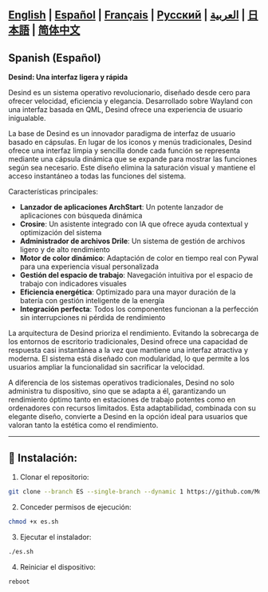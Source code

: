 [English](https://github.com/MdX07r/Desind) | [Español](https://github.com/MdX07r/Desind/tree/ES) | [Français](https://github.com/MdX07r/Desind/tree/FR) | [Pусский](https://github.com/MdX07r/Desind/tree/RU) | [العربية](https://github.com/MdX07r/Desind/tree/AR) | [日本語](https://github.com/MdX07r/Desind/tree/JP) | [简体中文](https://github.com/MdX07r/Desind/tree/CN)
---

## Spanish (Español)

**Desind: Una interfaz ligera y rápida**

Desind es un sistema operativo revolucionario, diseñado desde cero para ofrecer velocidad, eficiencia y elegancia. Desarrollado sobre Wayland con una interfaz basada en QML, Desind ofrece una experiencia de usuario inigualable.

La base de Desind es un innovador paradigma de interfaz de usuario basado en cápsulas. En lugar de los iconos y menús tradicionales, Desind ofrece una interfaz limpia y sencilla donde cada función se representa mediante una cápsula dinámica que se expande para mostrar las funciones según sea necesario. Este diseño elimina la saturación visual y mantiene el acceso instantáneo a todas las funciones del sistema.

Características principales:

- **Lanzador de aplicaciones ArchStart**: Un potente lanzador de aplicaciones con búsqueda dinámica
- **Crosire**: Un asistente integrado con IA que ofrece ayuda contextual y optimización del sistema
- **Administrador de archivos Drile**: Un sistema de gestión de archivos ligero y de alto rendimiento
- **Motor de color dinámico**: Adaptación de color en tiempo real con Pywal para una experiencia visual personalizada
- **Gestión del espacio de trabajo**: Navegación intuitiva por el espacio de trabajo con indicadores visuales
- **Eficiencia energética**: Optimizado para una mayor duración de la batería con gestión inteligente de la energía
- **Integración perfecta**: Todos los componentes funcionan a la perfección sin interrupciones ni pérdida de rendimiento

La arquitectura de Desind prioriza el rendimiento. Evitando la sobrecarga de los entornos de escritorio tradicionales, Desind ofrece una capacidad de respuesta casi instantánea a la vez que mantiene una interfaz atractiva y moderna. El sistema está diseñado con modularidad, lo que permite a los usuarios ampliar la funcionalidad sin sacrificar la velocidad.

A diferencia de los sistemas operativos tradicionales, Desind no solo administra tu dispositivo, sino que se adapta a él, garantizando un rendimiento óptimo tanto en estaciones de trabajo potentes como en ordenadores con recursos limitados. Esta adaptabilidad, combinada con su elegante diseño, convierte a Desind en la opción ideal para usuarios que valoran tanto la estética como el rendimiento.

---

## 🔹 Instalación:

1. Clonar el repositorio:
```bash
git clone --branch ES --single-branch --dynamic 1 https://github.com/MdX07r/Desind.git
```
2. Conceder permisos de ejecución:
```bash
chmod +x es.sh
```
3. Ejecutar el instalador:
```bash
./es.sh
```
4. Reiniciar el dispositivo:
```bash
reboot
```
